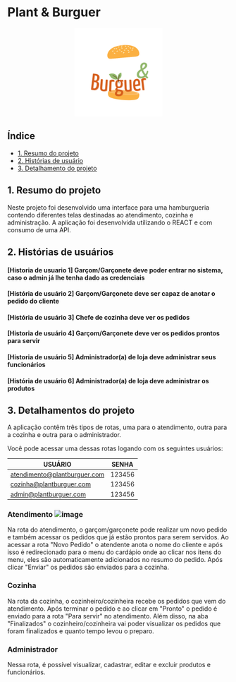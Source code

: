 # Plant & Burguer

<p align="center"><img src="public/imagens/logo.png" alt="logo plant and burguer" width="200px";></p>

## Índice

* [1. Resumo do projeto](#1-resumo-do-projeto)
* [2. Histórias de usuário](#2-historias-de-usuario)
* [3. Detalhamento do projeto](#3-detalhamento-do-projeto)

 ## 1. Resumo do projeto

Neste projeto foi desenvolvido uma interface para uma hamburgueria contendo diferentes telas destinadas ao atendimento, cozinha e administração. A aplicação foi desenvolvida utilizando o REACT e com consumo de uma API.

## 2. Histórias de usuários

#### [Historia de usuario 1] Garçom/Garçonete deve poder entrar no sistema, caso o admin já lhe tenha dado as credenciais
#### [História de usuário 2] Garçom/Garçonete deve ser capaz de anotar o pedido do cliente
#### [História de usuário 3] Chefe de cozinha deve ver os pedidos
#### [Historia de usuário 4] Garçom/Garçonete deve ver os pedidos prontos para servir
#### [Historia de usuário 5] Administrador(a) de loja deve administrar seus funcionários
#### [História de usuário 6] Administrador(a) de loja deve administrar os produtos


## 3. Detalhamentos do projeto 
A aplicação contêm três tipos de rotas, uma para o atendimento, outra para a cozinha e outra para o administrador.

Você pode acessar uma dessas rotas logando com os seguintes usuários:

| USUÁRIO                      |SENHA|
|------------------------------|:----:|
| atendimento@plantburguer.com | 123456 |
| cozinha@plantburguer.com     | 123456 |
| admin@plantburguer.com       | 123456 |


### Atendimento ![image](<img src="https://github.com/giselleschwab/plant-burguer/blob/assets/118859853/d0f25933-bc6c-42c1-919f-830213d8154e" width="400">)


Na rota do atendimento, o garçom/garçonete pode realizar um novo pedido e também acessar os pedidos que já estão prontos para serem servidos.
Ao acessar a rota "Novo Pedido" o atendente anota o nome do cliente e após isso é redirecionado para o menu do cardápio onde ao clicar nos itens do menu, eles são automaticamente adicionados no resumo do pedido.
Após clicar "Enviar" os pedidos são enviados para a cozinha. 


### Cozinha
Na rota da cozinha, o cozinheiro/cozinheira recebe os pedidos que vem do atendimento. Após terminar o pedido e ao clicar em "Pronto" o pedido é enviado para a rota "Para servir" no atendimento. Além disso, na aba "Finalizados" o cozinheiro/cozinheira vai poder visualizar os pedidos que foram finalizados e quanto tempo levou o preparo.


### Administrador 
Nessa rota, é possível visualizar, cadastrar, editar e excluir produtos e funcionários.


